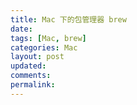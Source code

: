 ```yaml
---
title: Mac 下的包管理器 brew
date: 
tags: [Mac, brew]
categories: Mac
layout: post
updated: 
comments: 
permalink: 
---
```




<!--more-->
